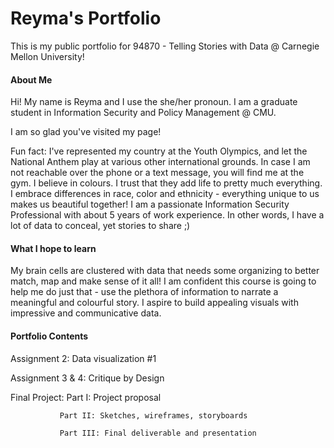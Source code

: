 # Reyma's Portfolio 
This is my public portfolio for 94870 - Telling Stories with Data @ Carnegie Mellon University!

#### __About Me__

Hi! My name is Reyma and I use the she/her pronoun. I am a graduate student in Information Security and Policy Management @ CMU. 

I am so glad you've visited my page!

Fun fact: I've represented my country at the Youth Olympics, and let the National Anthem play at various other international grounds. In case I am not reachable over the phone or a text message, you will find me at the gym. 
I believe in colours. I trust that they add life to pretty much everything. I embrace differences in race, color and ethnicity - everything unique to us makes us beautiful together!
I am a passionate Information Security Professional with about 5 years of work experience. In other words, I have a lot of data to conceal, yet stories to share ;)

#### __What I hope to learn__

My brain cells are clustered with data that needs some organizing to better match, map and make sense of it all! I am confident this course is going to help me do just that - use the plethora of information to narrate a meaningful and colourful story.
I aspire to build appealing visuals with impressive and communicative data.


#### __Portfolio Contents__

Assignment 2: Data visualization #1

Assignment 3 & 4: Critique by Design

Final Project: Part I: Project proposal
  
               Part II: Sketches, wireframes, storyboards
  
               Part III: Final deliverable and presentation
